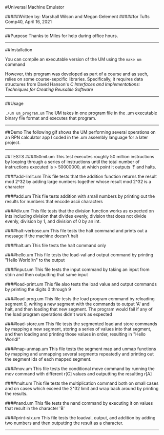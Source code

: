 #Universal Machine Emulator

#####Written by: Marshall Wilson and Megan Gelement 
#####for Tufts Comp40, April 16, 2021

* * * * * * * * * * * * * * * * * * * * * * * * * * * * * * * * * * * * * * * * 

##Purpose
Thanks to Miles for help during office hours. 

* * * * * * * * * * * * * * * * * * * * * * * * * * * * * * * * * * * * * * * * 

##Installation

You can compile an executable version of the UM using the `make um` command

However, this program was developed as part of a course and as such, relies on some course-sepcific libraries. Specifically, it requires data structures from David Hanson's <em>C Interfaces and Implementations: Techniques for Creating Reusable Software</em>

* * * * * * * * * * * * * * * * * * * * * * * * * * * * * * * * * * * * * * * * 

##Usage

`./um um_program.um`
The UM takes in one program file in the .um executable binary file format and executes that program. 

* * * * * * * * * * * * * * * * * * * * * * * * * * * * * * * * * * * * * * * * 

##Demo
The following gif shows the UM performing several operations on an RPN calculator app I coded in the .um assembly language for a later project. 

* * * * * * * * * * * * * * * * * * * * * * * * * * * * * * * * * * * * * * * * 

##TESTS 
####50mil.um 
        This test executes roughly 50 million instructions by looping through 
        a series of instructions until the total number of instructions executed
        is > 50000000, at which point it outputs '!' and halts. 
        
####add-limit.um
        This file tests that the addition function returns the result mod 2^32
        by adding large numbers together whose result mod 2^32 is a character

####add.um
        This file tests addition with small numbers by printing out the 
        results for numbers that encode ascii characters 

####div.um
        This file tests that the division function works as expected on ints
        including division that divides evenly, division that does not divide 
        evenly, division by 1, and division of 0 by an int.

####halt-verbose.um
        This file tests the halt command and prints out a message if the 
        machine doesn't halt 
        
####halt.um
        This file tests the halt command only 
        
####hello.um
        This file tests the load-val and output command by printing 
        "Hello World!\n" to the output 

####input.um 
        This file tests the input command by taking an input from stdin and 
        then outputting that same input 

####load-print.um
        This file also tests the load value and output commands by printing 
        the digits 0 through 9
        
####load-prog.um
        This file tests the load program command by reloading segment 0, 
        writing a new segment with the commands to output 'A' and halt, 
        and then loading that new segment. The program would fail if any 
        of the load program operations didn't work as expected 
        
####load-store.um
        This file tests the segmented load and store commands by mapping 
        a new segment, storing a series of values into that segment, and then 
        loading and printing those values in order, resulting in "Hello World!"

####map-unmap.um
        This file tests the segment map and unmap functions by mapping and 
        unmapping several segments repeatedly and printing out the segment 
        ids of each mapped segment. 

####mov.um
        This file tests the conditional move command by running the mov 
        command with different r[C] values and outputting the resulting r[A]
        
####mult.um
        This file tests the multiplication command both on small cases and 
        on cases which exceed the 2^32 limit and wrap back around by printing 
        the results. 

####nand.um
        This file tests the nand command by executing it on values that result 
        in the character 'B'

####print-six.um
        This file tests the loadval, output, and addition by adding two numbers
        and then outputting the result as a character. 


* * * * * * * * * * * * * * * * * * * * * * * * * * * * * * * * * * * * * * * * 